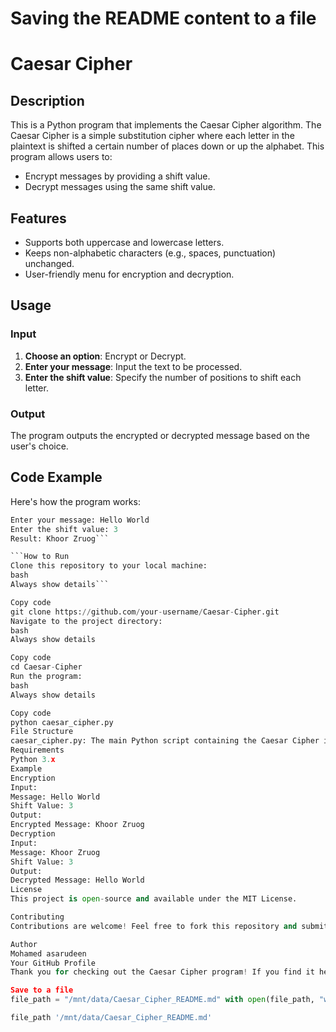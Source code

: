 # Saving the README content to a file

# Caesar Cipher

## Description
This is a Python program that implements the Caesar Cipher algorithm. The Caesar Cipher is a simple substitution cipher where each letter in the plaintext is shifted a certain number of places down or up the alphabet. This program allows users to:

- Encrypt messages by providing a shift value.
- Decrypt messages using the same shift value.

## Features
- Supports both uppercase and lowercase letters.
- Keeps non-alphabetic characters (e.g., spaces, punctuation) unchanged.
- User-friendly menu for encryption and decryption.

## Usage
### Input
1. **Choose an option**: Encrypt or Decrypt.
2. **Enter your message**: Input the text to be processed.
3. **Enter the shift value**: Specify the number of positions to shift each letter.

### Output
The program outputs the encrypted or decrypted message based on the user's choice.

## Code Example
Here's how the program works:
```python
Enter your message: Hello World
Enter the shift value: 3
Result: Khoor Zruog```

```How to Run
Clone this repository to your local machine:
bash
Always show details```

Copy code
git clone https://github.com/your-username/Caesar-Cipher.git
Navigate to the project directory:
bash
Always show details

Copy code
cd Caesar-Cipher
Run the program:
bash
Always show details

Copy code
python caesar_cipher.py
File Structure
caesar_cipher.py: The main Python script containing the Caesar Cipher implementation.
Requirements
Python 3.x
Example
Encryption
Input:
Message: Hello World
Shift Value: 3
Output:
Encrypted Message: Khoor Zruog
Decryption
Input:
Message: Khoor Zruog
Shift Value: 3
Output:
Decrypted Message: Hello World
License
This project is open-source and available under the MIT License.

Contributing
Contributions are welcome! Feel free to fork this repository and submit a pull request.

Author
Mohamed asarudeen
Your GitHub Profile
Thank you for checking out the Caesar Cipher program! If you find it helpful, don't forget to star the repository. 😊 """

Save to a file
file_path = "/mnt/data/Caesar_Cipher_README.md" with open(file_path, "w") as file: file.write(readme_content)

file_path '/mnt/data/Caesar_Cipher_README.md'

